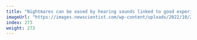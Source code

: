 ```yaml
---
title: "Nightmares can be eased by hearing sounds linked to good experiences"
imageUrl: "https://images.newscientist.com/wp-content/uploads/2022/10/27155150/SEI_131166944.jpg?width=600"
index: 273
weight: 273
---
```

